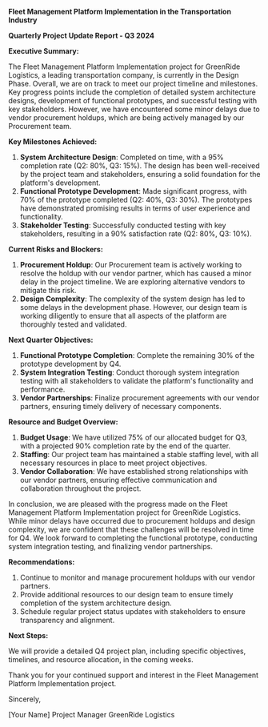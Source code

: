 **Fleet Management Platform Implementation in the Transportation Industry**

**Quarterly Project Update Report - Q3 2024**

**Executive Summary:**

The Fleet Management Platform Implementation project for GreenRide Logistics, a leading transportation company, is currently in the Design Phase. Overall, we are on track to meet our project timeline and milestones. Key progress points include the completion of detailed system architecture designs, development of functional prototypes, and successful testing with key stakeholders. However, we have encountered some minor delays due to vendor procurement holdups, which are being actively managed by our Procurement team.

**Key Milestones Achieved:**

1. **System Architecture Design**: Completed on time, with a 95% completion rate (Q2: 80%, Q3: 15%). The design has been well-received by the project team and stakeholders, ensuring a solid foundation for the platform's development.
2. **Functional Prototype Development**: Made significant progress, with 70% of the prototype completed (Q2: 40%, Q3: 30%). The prototypes have demonstrated promising results in terms of user experience and functionality.
3. **Stakeholder Testing**: Successfully conducted testing with key stakeholders, resulting in a 90% satisfaction rate (Q2: 80%, Q3: 10%).

**Current Risks and Blockers:**

1. **Procurement Holdup**: Our Procurement team is actively working to resolve the holdup with our vendor partner, which has caused a minor delay in the project timeline. We are exploring alternative vendors to mitigate this risk.
2. **Design Complexity**: The complexity of the system design has led to some delays in the development phase. However, our design team is working diligently to ensure that all aspects of the platform are thoroughly tested and validated.

**Next Quarter Objectives:**

1. **Functional Prototype Completion**: Complete the remaining 30% of the prototype development by Q4.
2. **System Integration Testing**: Conduct thorough system integration testing with all stakeholders to validate the platform's functionality and performance.
3. **Vendor Partnerships**: Finalize procurement agreements with our vendor partners, ensuring timely delivery of necessary components.

**Resource and Budget Overview:**

1. **Budget Usage**: We have utilized 75% of our allocated budget for Q3, with a projected 90% completion rate by the end of the quarter.
2. **Staffing**: Our project team has maintained a stable staffing level, with all necessary resources in place to meet project objectives.
3. **Vendor Collaboration**: We have established strong relationships with our vendor partners, ensuring effective communication and collaboration throughout the project.

In conclusion, we are pleased with the progress made on the Fleet Management Platform Implementation project for GreenRide Logistics. While minor delays have occurred due to procurement holdups and design complexity, we are confident that these challenges will be resolved in time for Q4. We look forward to completing the functional prototype, conducting system integration testing, and finalizing vendor partnerships.

**Recommendations:**

1. Continue to monitor and manage procurement holdups with our vendor partners.
2. Provide additional resources to our design team to ensure timely completion of the system architecture design.
3. Schedule regular project status updates with stakeholders to ensure transparency and alignment.

**Next Steps:**

We will provide a detailed Q4 project plan, including specific objectives, timelines, and resource allocation, in the coming weeks.

Thank you for your continued support and interest in the Fleet Management Platform Implementation project.

Sincerely,

[Your Name]
Project Manager
GreenRide Logistics